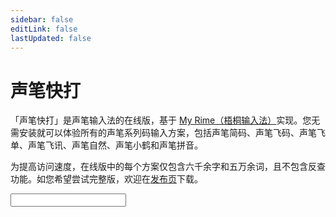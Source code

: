 ```yaml
---
sidebar: false
editLink: false
lastUpdated: false
---
```


<script setup>
import Input from '../components/Input.vue'
</script>

# 声笔快打

「声笔快打」是声笔输入法的在线版，基于 [My Rime（梧桐输入法）](http://github.com/libreservice/my_rime)实现。您无需安装就可以体验所有的声笔系列码输入方案，包括声笔简码、声笔飞码、声笔飞单、声笔飞讯、声笔自然、声笔小鹤和声笔拼音。

为提高访问速度，在线版中的每个方案仅包含六千余字和五万余词，且不包含反查功能。如您希望尝试完整版，欢迎在[发布页](https://gitee.com/sbxlm/sbxlm/releases)下载。

<Input />
